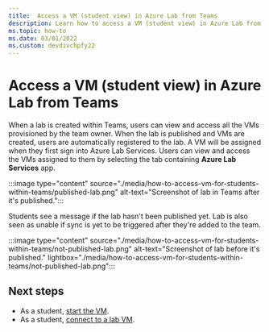 ```yaml
---
title:  Access a VM (student view) in Azure Lab from Teams
description: Learn how to access a VM (student view) in Azure Lab from Teams. 
ms.topic: how-to
ms.date: 03/01/2022
ms.custom: devdivchpfy22
---
```


# Access a VM (student view) in Azure Lab from Teams

When a lab is created within Teams, users can view and access all the VMs provisioned by the team owner. When the lab is published and VMs are created, users are automatically registered to the lab. A VM will be assigned when they first sign into Azure Lab Services. Users can view and access the VMs assigned to them by selecting the tab containing **Azure Lab Services** app.

:::image type="content" source="./media/how-to-access-vm-for-students-within-teams/published-lab.png" alt-text="Screenshot of lab in Teams after it's published.":::

Students see a message if the lab hasn't been published yet. Lab is also seen as unable if sync is yet to be triggered after they're added to the team.

:::image type="content" source="./media/how-to-access-vm-for-students-within-teams/not-published-lab.png" alt-text="Screenshot of lab before it's published." lightbox="./media/how-to-access-vm-for-students-within-teams/not-published-lab.png":::

## Next steps

- As a student, [start the VM](tutorial-connect-lab-virtual-machine.md#start-the-vm).
- As a student, [connect to a lab VM](connect-virtual-machine.md).